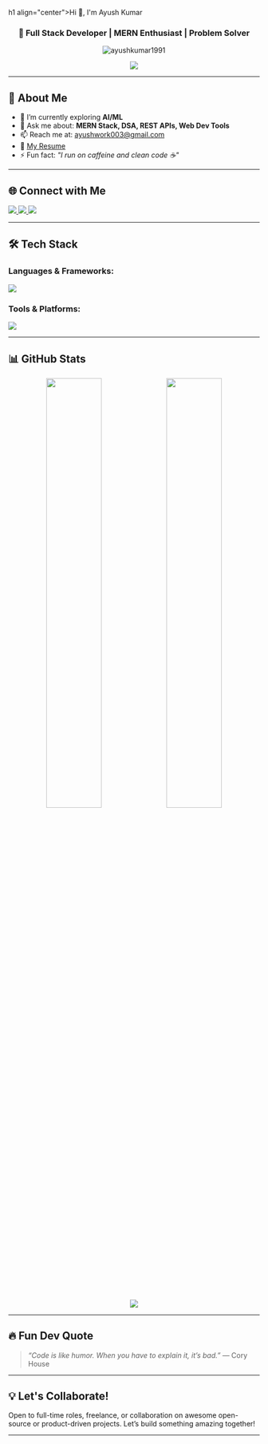 h1 align="center">Hi 👋, I'm Ayush Kumar</h1>
<h3 align="center">🚀 Full Stack Developer | MERN Enthusiast | Problem Solver</h3>

<p align="center">
<img src="https://komarev.com/ghpvc/?username=ayushkumar1991&label=Profile%20Views&color=0e75b6&style=flat-square" alt="ayushkumar1991" />
</p>

<p align="center">
<a href="https://github.com/ayushkumar1991">
<img src="https://readme-typing-svg.herokuapp.com?font=Fira+Code&size=22&pause=1000&color=36BCF7&width=435&lines=MERN+Stack+Developer;DSA+%2F+Problem+Solver;Always+Learning+New+Things;Welcome+to+my+GitHub+profile!" />
</a>
</p>

---

## 🧠 About Me

- 🌱 I’m currently exploring **AI/ML**
- 💬 Ask me about: **MERN Stack, DSA, REST APIs, Web Dev Tools**
- 📫 Reach me at: [ayushwork003@gmail.com](mailto:ayushwork003@gmail.com)
- 📄 [My Resume](https://drive.google.com/file/d/1IBW6ihGJ1A30JmDd_hDMT3wRcQjM2Vjw/view?usp=sharing)
- ⚡ Fun fact: _"I run on caffeine and clean code ☕"_

---

## 🌐 Connect with Me

<p align="left">
<a href="https://www.linkedin.com/in/ayush-kumar-607444242/" target="_blank">
<img src="https://img.shields.io/badge/LinkedIn-blue?logo=linkedin&style=for-the-badge" />
</a>
<a href="https://leetcode.com/ayushkumr1991/" target="_blank">
<img src="https://img.shields.io/badge/LeetCode-orange?logo=leetcode&style=for-the-badge" />
</a>
<a href="mailto:ayushwork003@gmail.com" target="_blank">
<img src="https://img.shields.io/badge/Gmail-red?logo=gmail&style=for-the-badge" />
</a>
</p>

---

## 🛠️ Tech Stack

### Languages & Frameworks:

<p align="left">
<img src="https://skillicons.dev/icons?i=js,ts,react,nodejs,express,mongodb,java,python,html,css" />
</p>

### Tools & Platforms:

<p align="left">
<img src="https://skillicons.dev/icons?i=git,github,vscode,postman,firebase,vercel,aws,gcp,azure,figma" />
</p>

---

## 📊 GitHub Stats

<p align="center">
<img src="https://github-readme-stats.vercel.app/api?username=ayushkumar1991&show_icons=true&theme=radical" width="47%" />
<img src="https://github-readme-stats.vercel.app/api/top-langs/?username=ayushkumar1991&layout=compact&theme=radical" width="47%" />
</p>

<p align="center">
<img src="https://github-readme-streak-stats.herokuapp.com?user=ayushkumar1991&theme=radical&date_format=M%20j%5B%2C%20Y%5D" />
</p>

---

## 🔥 Fun Dev Quote

> _“Code is like humor. When you have to explain it, it’s bad.”_
> — Cory House

---

## 💡 Let's Collaborate!

Open to full-time roles, freelance, or collaboration on awesome open-source or product-driven projects. Let’s build something amazing together!

---
